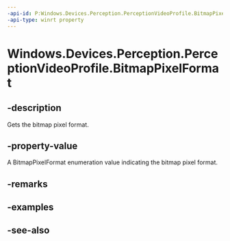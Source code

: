 ```yaml
---
-api-id: P:Windows.Devices.Perception.PerceptionVideoProfile.BitmapPixelFormat
-api-type: winrt property
---
```


<!-- Property syntax
public Windows.Graphics.Imaging.BitmapPixelFormat BitmapPixelFormat { get; }
-->

# Windows.Devices.Perception.PerceptionVideoProfile.BitmapPixelFormat

## -description
Gets the bitmap pixel format.

## -property-value
A BitmapPixelFormat enumeration value indicating the bitmap pixel format.

## -remarks

## -examples

## -see-also

